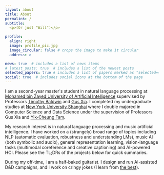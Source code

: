 ```yaml
---
layout: about
title: About
permalink: /
subtitle: 
  <p>(Or just "Will")</p>

profile:
  align: right
  image: profile_pic.jpg
  image_circular: false # crops the image to make it circular
  address: >

news: true  # includes a list of news items
# latest_posts: true  # includes a list of the newest posts
selected_papers: true # includes a list of papers marked as "selected={true}"
social: true  # includes social icons at the bottom of the page
---
```

<!-- 
Write your biography here. Tell the world about yourself. Link to your favorite [subreddit](http://reddit.com). You can put a picture in, too. The code is already in, just name your picture `prof_pic.jpg` and put it in the `img/` folder.

Put your address / P.O. box / other info right below your picture. You can also disable any of these elements by editing `profile` property of the YAML header of your `_pages/about.md`. Edit `_bibliography/papers.bib` and Jekyll will render your [publications page](/al-folio/publications/) automatically.

Link to your social media connections, too. This theme is set up to use [Font Awesome icons](http://fortawesome.github.io/Font-Awesome/) and [Academicons](https://jpswalsh.github.io/academicons/), like the ones below. Add your Facebook, Twitter, LinkedIn, Google Scholar, or just disable all of them. -->

I am a second-year master's student in natural language processing at [Mohamed bin Zayed University of Artificial Intelligence](https://mbzuai.ac.ae/) supervised by Professors [Timothy Baldwin](https://mbzuai.ac.ae/study/faculty/timothy-baldwin/) and [Gus Xia](https://mbzuai.ac.ae/study/faculty/dr-gus-xia/). I completed my undergraduate studies at [New York University Shanghai](https://shanghai.nyu.edu/) where I double majored in Computer Science and Data Science under the supervision of Professors Gus Xia and [Yik-Cheung Tam](https://shanghai.nyu.edu/academics/faculty/directory/yik-cheung-wilson-tam).

My research interest is in natural language processing and music artificial intelligence. I have worked on a (strangely) broad range of topics including NLP (automatic evaluation, robustness and understanding LMs), music AI (both symbolic and audio), general representation learning, vision-language tasks (multimodal coreference and creative captioning) and AI-powered HCI. Please see the TL;DRs of the projects below for quick summaries.

During my off-time, I am a half-baked guitarist. I design and run AI-assisted D&D campaigns, and I work on cringy jokes (I learn from [the best](http://musicxlab.com/#/people)).